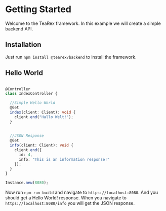 # Getting Started

Welcome to the TeaRex framework. In this example we will create a simple backend API.

## Installation

Just run ```npm install @tearex/backend``` to install the framework.

## Hello World

```typescript

@Controller
class IndexController {

  //Simple Hello World
  @Get
  index(client: Client): void {
    client.end("Hallo Welt!");
  }
  
  
  //JSON Response
  @Get
  info(client: Client): void {
    client.end({
      id: 4,
      info: "This is an information response!"
    });
  }
}

Instance.new(8080);
```

Now run ```npm run build``` and navigate to ```https://localhost:8080```. And you should get a Hello World! response.
When you navigate to ```https://localhost:8080/info``` you will get the JSON response.
